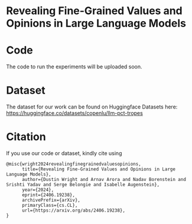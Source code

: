 # Revealing Fine-Grained Values and Opinions in Large Language Models

# Code
The code to run the experiments will be uploaded soon.

# Dataset
The dataset for our work can be found on Huggingface Datasets here: https://huggingface.co/datasets/copenlu/llm-pct-tropes

# Citation
If you use our code or dataset, kindly cite using
```
@misc{wright2024revealingfinegrainedvaluesopinions,
      title={Revealing Fine-Grained Values and Opinions in Large Language Models}, 
      author={Dustin Wright and Arnav Arora and Nadav Borenstein and Srishti Yadav and Serge Belongie and Isabelle Augenstein},
      year={2024},
      eprint={2406.19238},
      archivePrefix={arXiv},
      primaryClass={cs.CL},
      url={https://arxiv.org/abs/2406.19238}, 
}
```
